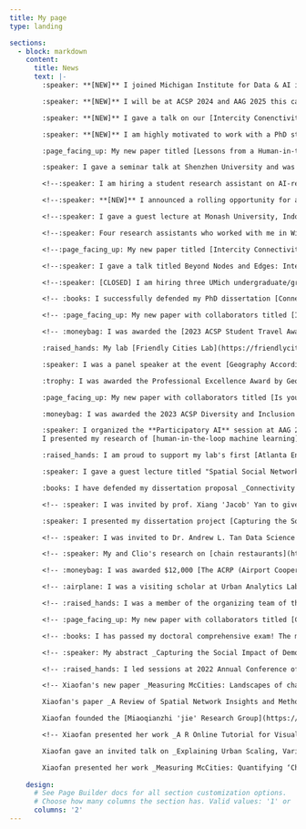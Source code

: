 ```yaml
---
title: My page
type: landing

sections:
  - block: markdown
    content:
      title: News
      text: |-
        :speaker: **[NEW]** I joined Michigan Institute for Data & AI in Society as [an affiliated faculty](https://midas.umich.edu/directory/xiaofan-liang/)! (November 4th)

        :speaker: **[NEW]** I will be at ACSP 2024 and AAG 2025 this calendar year. Looking forward to meeting friends and colleagues (November 4th)

        :speaker: **[NEW]** I gave a talk on our [Intercity Conenctivity and Innovation](https://www.sciencedirect.com/science/article/abs/pii/S0198971524000218) paper at Asia Cities Research Workshop at MIT Center for Real Estate (October 7th)

        :speaker: **[NEW]** I am highly motivated to work with a PhD student who is interested in the participatory AI and/or urban networks system direction. Find more details at [Work with Me](https://www.xiaofanliang.com/workwithme/) page (August 19th)

        :page_facing_up: My new paper titled [Lessons from a Human-in-the-Loop Machine Learning Approach for Identifying Vacant, Abandoned, and Deteriorated Properties in Savannah, Georgia](https://journals.sagepub.com/eprint/4PZVYRJYYYE3UKG7IBGJ/full) is published in **Journal of Planning Education and Research**! This multi-year project works with City of Savannah to explore how human expertise can be integrated into machine learning model and how such human-in-the-loop model may differ from a traditional ML model and the city's current practice. 

        :speaker: I gave a seminar talk at Shenzhen University and was interviewed by Prof. Yue Yang. See Bilibili talk links here ([“乐谈GIS”——对话梁晓帆博士（上） | 跨学科的碰撞：社会学+AI+规划的“青椒”学术之旅](https://www.bilibili.com/video/BV19EYXejEiJ/?spm_id_from=333.337.search-card.all.click); [“乐谈GIS”——对话梁晓帆博士（下） | 文科生如何转换思维写代码](https://www.bilibili.com/video/BV1CrYXeaEmz/?spm_id_from=333.337.search-card.all.click)) (August 5th). 

        <!--:speaker: I am hiring a student research assistant on AI-related projects for Fall 2024 term. See the job description [here](https://xfliang.notion.site/F24-Hourly-Research-Assistant-on-AI-Projects-with-Prof-Xiaofan-Liang-1f94cba9764b481bb10a97504cc52c98?pvs=4) and apply by August 30th (August 19th) [CLOSED]. -->

        <!--:speaker: **[NEW]** I announced a rolling opportunity for advanced students to submit project proposals on the research theme of network duality. Please see details at [Work with Me](https://www.xiaofanliang.com/workwithme/) (June 25th). -->

        <!--:speaker: I gave a guest lecture at Monash University, Indonesia (June 20th). -->

        <!--:speaker: Four research assistants who worked with me in Winter 2024 presented their work as posters at Taubman Research Day! I am proud of you all! (April 18th). -->

        <!--:page_facing_up: My new paper titled [Intercity Connectivity and Urban Innovation](https://www.sciencedirect.com/science/article/pii/S0198971524000218) is published in **Computers, Environment and Urban Systems**! This paper takes FIVE years to publiation, involves collaborators from TRHEE continents, and processed millions of data for SIX intercity networks to understand the relationship between intercity connectivity and innovation. An [interactive network data dashboard](https://xiaofanliang.github.io/intercity_connectivity/) is available for exploration and data can be [downloaded](https://github.com/xiaofanliang/intercity_connectivity) (March 1st). -->

        <!--:speaker: I gave a talk titled Beyond Nodes and Edges: Integrating Spatial Contexts into Urban Network Science at UMich Center for the Study of Complex Systems on March 26th. Recording is available [here](https://www.mivideo.it.umich.edu/media/t/1_j7w8kv54). (March 1st) -->

        <!--:speaker: [CLOSED] I am hiring three UMich undergraduate/graduate hourly research student assistants for Winter 2024. See job descriptions and application details [here](https://www.xiaofanliang.com/uploads/RA_hiring.pdf). Application review will start on Jan 14th. (Jan. 10) -->

        <!-- :books: I successfully defended my PhD dissertation [Connectivity for Whom and at What Cost: Contesting Network Infrastructure Duality in Urban Planning](https://repository.gatech.edu/items/17423254-589d-4fc3-84a3-e66b05eab76e). I will start my Assistant Professor position at UMich in Jan 2024 (Dec. 6th). -->

        <!-- :page_facing_up: My new paper with collaborators titled [Impacts of COVID-19 on Biodiversity Conservation and Community Networks at Kibale National Park, Uganda](https://www.tandfonline.com/doi/full/10.1080/00330124.2023.2250416) is published in *The Professional Geographers* for early view! In the paper, I mapped how COVID-19 affects the research field station employees' economic networks (September 28th, 2023).  -->

        <!-- :moneybag: I was awarded the [2023 ACSP Student Travel Award](https://www.acsp.org/news/647592/ACSP-Announces-2023-Student-Paper-Award-Winners.htm)! Looking forward to friends and colleagues at Chicago in October! (Sept, 2023)

        :raised_hands: My lab [Friendly Cities Lab](https://friendlycities.gatech.edu/) is organizing a spatial social network workshop in Atlanta from May 18 to May 19! I will proudly present the [R package](https://github.com/friendlycities-gatech/SSNtools) and [R tutorial](https://friendlycities-gatech.github.io/SSN_tutorial/) I developed on SSN metrics and visualization in R. See workshop details [here](https://sites.gatech.edu/snoman/2023-ssn-workshop/). Check out our [SNOMAN (Social Network Mapping Nexus)](https://sites.gatech.edu/snoman/) website for more on-going work and SSN paper collection! (May, 18, 2023)

        :speaker: I was a panel speaker at the event [Geography According to ChatGPT](https://www.airmeet.com/e/c4516530-ce69-11ed-a388-d572e3feeb08?preview=true). Register the event [here](https://www.airmeet.com/e/c4516530-ce69-11ed-a388-d572e3feeb08?preview=true). I will share my exploration of ChatGPT's performance at spatial social network reasoning and visualization (May 4th, 2023).

        :trophy: I was awarded the Professional Excellence Award by Georgia Tech School of City and Regional Planning! (April 26th, 2023)

        :page_facing_up: My new paper with collaborators titled [Is your neighbor your friend? Scan methods for spatial social network hotspot detection](https://onlinelibrary.wiley.com/doi/10.1111/tgis.13050) is published in *Transactions in GIS* for early view! You can replicate the methods in this paper through SSNtools [R package](https://github.com/friendlycities-gatech/SSNtools) and [R tutorial](https://friendlycities-gatech.github.io/SSN_tutorial/advanced-ssn-metrics.html#ssn-hotspots-detection) (more in-progress) (April 23th, 2023). 

        :moneybag: I was awarded the 2023 ACSP Diversity and Inclusion Fellowship ($800) to support the writing and publication of my dissertation project [Capturing the Social Impact of Demolishing a Historic Street for a New Subway Station: Evidence from a Participatory GIS Survey in Guangzhou, China](https://www.xiaofanliang.com/project/miaoqianzhijie/) (March 30th, 2023)! 

        :speaker: I organized the **Participatory AI** session at AAG 2023 with Prof. Renee Sieber, Prof. Xinyue Ye, and PhD Jiaxin Du. The session explored how AI can support or even transform traditional participatory practices, which includes public consultation, decision support, stakeholder engagement, and up to citizen control.
        I presented my research of [human-in-the-loop machine learning](https://www.xiaofanliang.com/project/savannah/) (March 26th, 2023)! 

        :raised_hands: I am proud to support my lab's first [Atlanta Environment Data + Mapping Hackathon](https://friendlycities.gatech.edu/hack/) (Feb 18th, 2023)! 

        :speaker: I gave a guest lecture titled "Spatial Social Networks Application in PPGIS" at University of Waterloo "GEOG-609 GIS and Spatial Decision Support for Planning and Resource Management" (Feb 14th, 2023). 

        :books: I have defended my dissertation proposal _Connectivity for whom and at what cost: Contesting network infrastructure duality in urban planning_ (Dec 15th, 2022)!  -->

        <!-- :speaker: I was invited by prof. Xiang 'Jacob' Yan to give a guest lecture titled "Spatial Networks Application in Transportation Planning" at his class "Applied Data Science in Civil and Environmental Engineering" at University of Florida. The lecture will feature my publication [A Review of Spatial Network Insights and Methods in the Context of Planning: Applications, Challenges, and Opportunities](https://www.xiaofanliang.com/publication/review/review.pdf) and my dissertation projects using network analytics to examine the role of [airport](https://www.xiaofanliang.com/project/airportcity/) and [metro stations](https://www.xiaofanliang.com/project/miaoqianzhijie/) (Dec 1st, 2022). 

        :speaker: I presented my dissertation project [Capturing the Social Impact of Demolishing a Historic Street for a New Subway Station: Evidence from a Participatory GIS Survey in Guangzhou, China](https://www.xiaofanliang.com/project/miaoqianzhijie/) at ACSP 2022 conference in Toronto (Nov 3rd, 2022). -->

        <!-- :speaker: I was invited to Dr. Andrew L. Tan Data Science Institute at De La Salle University (Philippines) to give a seminar talk about [Detecting Vacant, Abandoned, and Disinvested (VAD) Properties in Savannah, Georgia using Human-in-the-loop Machine Learning](https://www.xiaofanliang.com/project/savannah/) Oct 12, 2022 09:00 AM in Asia/Manila. Register the talk [here](https://zoom.us/meeting/register/tJIvc-6hrzsqGdBncGp4K8n1vQTNbL6VqDLm). -->

        <!-- :speaker: My and Clio's research on [chain restaurants](https://journals.sagepub.com/doi/full/10.1177/23998083211014896) was featured by the [Washington Post](https://www.washingtonpost.com/business/2022/09/29/chain-restaurant-capitals/?pwapi_token=eyJ0eXAiOiJKV1QiLCJhbGciOiJIUzI1NiJ9.eyJzdWJpZCI6IjMxMTY0NDc1IiwicmVhc29uIjoiZ2lmdCIsIm5iZiI6MTY2NDUzNjIzMCwiaXNzIjoic3Vic2NyaXB0aW9ucyIsImV4cCI6MTY2NTc0NTgzMCwiaWF0IjoxNjY0NTM2MjMwLCJqdGkiOiJmZjlmZDI4Zi1lYjRmLTRmZGEtODY1NS0xNzlkNmZmYzlmYzkiLCJ1cmwiOiJodHRwczovL3d3dy53YXNoaW5ndG9ucG9zdC5jb20vYnVzaW5lc3MvMjAyMi8wOS8yOS9jaGFpbi1yZXN0YXVyYW50LWNhcGl0YWxzLyJ9._tx8XDmZWM4JI-p6dUyVioU7T6imoddZPJowNCS8ryE), [CNN](https://www.cnn.com/videos/politics/2022/10/08/smr-chain-restaurant-regions-vote-trump.cnn), [Bloomberg](https://www.bloomberg.com/news/newsletters/2021-06-16/maplab-how-many-chain-restaurants-are-in-your-city), [FiveThirtyEight](https://fivethirtyeight.com/features/the-datasets-were-looking-at-this-week-21/), and [Georgia Public Broadcasting](https://www.gpb.org/news/2022/10/06/which-states-have-the-most-chain-restaurants-georgia-tech-researchers-map-it-out). We released a 2021 [restaurant dataset](https://github.com/friendlycities-gatech/chainness) and I created a Mapbox JS [data viz](https://friendlycities-gatech.github.io/chainness/) for exploration (Oct 1st, 2022). -->

        <!-- :moneybag: I was awarded $12,000 [The ACRP (Airport Cooperative Research Program) Graduate Research Award](https://vsgc.odu.edu/acrpgraduateresearchawards/) for the project _Toward an Inclusive Aerotropolis: Critical Connectivity Analysis around Atlanta Airport_, in collaboration with Prof. Perry Yang and Aerotropolis Atlanta. (Aug 1st, 2022) -->

        <!-- :airplane: I was a visiting scholar at Urban Analytics Lab (National University of Singapore) this summer 2022 (May - July 2022). -->

        <!-- :raised_hands: I was a member of the organizing team of the 3rd workshop of [Data-driven Humanitarian Mapping: Harnessing Human-Machine Intelligence for High-Stake Public Policy and Resilience Planning](https://kdd-humanitarian-mapping.herokuapp.com/). The workshop was part of ACM KDD Conference on Knowledge Discovery and Data Mining Hybrid Conference on Aug 15, 2022. Download Workshop proceeding [PDF](https://dl.acm.org/doi/10.1145/3534678.3542918).  -->

        <!-- :page_facing_up: My new paper with collaborators titled [Characteristics of Jetters and Little Boxes: An Extensibility Study Using the Neighborhood Connectivity Survey (PDF)](https://www.cogitatiopress.com/socialinclusion/article/view/5366) is published in Social Inclusion's special issue "on the interplay of space, places, and social networks". (July, 2022). This work was presented at North American Regional Science Conference (NARSC) in Nov, 2020.  -->

        <!-- :books: I has passed my doctoral comprehensive exam! The major exam is on _Human-centered Approaches to Urban Analytics_ and minor exam is on _Digital Civics_! (May 2022)  -->

        <!-- :speaker: My abstract _Capturing the Social Impact of Demolishing a Historic Street for a New Subway Station: Evidence from a Participatory GIS Survey in Guangzhou, China_ is accepted to ACSP 2022 conference. I will present in Toronto this Nov! (May, 2022) -->

        <!-- :raised_hands: I led sessions at 2022 Annual Conference of American Geographers (AAG)! I not only presented my work _Spatial Social Network (SSN) Hot Spot Detection: Scan Methods for Non-Planar Networks_, but also become the session chair at the session: _Advancing Spatial and Social Networks in GIS_ and the co-organizer at session: _Perspectives and Tensions in Urban Redevelopment_. (Feb, 2022).  -->

        <!-- Xiaofan's new paper _Measuring McCities: Landscapes of chain and independent restaurants in the United States_ was published in Enviornmental Planning B: Urban Analytics and City Science (open access [here](https://www.xiaofanliang.com/publication/chainness/chainness.pdf)). This work was presented at GaTech College of Design Virtual Research Symposium on Point of Interest (April, 2021) and AAG (April, 2020).

        Xiaofan's paper _A Review of Spatial Network Insights and Methods in the Context of Planning: Applications, Challenges, and Opportunities_ is published in a book chapter in the book Urban Informatics and Future Cities (open access [here](https://www.xiaofanliang.com/publication/review/review.pdf)). She also presents the paper at The 17th International Conference on CUPUM – Computational Urban Planning and Urban Management. (June, 2021).

        Xiaofan founded the [Miaoqianzhi 'jie' Research Group](https://public.tableau.com/app/profile/lu.chen6557/viz/Miaoqianzhijie/Miaoqianzhijie), an activist research team based in Guangzhou that promotes public discourses and conducts quantitative and qualitative research around Miaoqianzhi 'jie' (a historic street that is planned to be demolished to build an additional metro station). (Nov 2020 - now).  -->

        <!-- Xiaofan presented her work _A R Online Tutorial for Visualizing Spatial Social Networks_ at MoVis: Information Visualization of Geospatial Networks, Flows, and Movements Workshop at IEEE VIS. (Oct, 2020).

        Xiaofan gave an invited talk on _Explaining Urban Scaling, Variances, and Economic Structure with Multiplex Networks in China_ at MIT Sustainable Urbanization Lab Internal Seminar. (Oct, 2020). 

        Xiaofan presented her work _Measuring McCities: Quantifying ‘Chainness’ of Foodscape in the United States_ at The Annual Conference of American Association of Geographers. (April, 2020).   -->
         
    design:
      # See Page Builder docs for all section customization options.
      # Choose how many columns the section has. Valid values: '1' or '2'.
      columns: '2'
---
```








